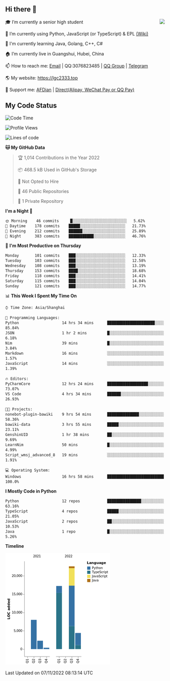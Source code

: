 ## Hi there 👋

<div width="50%">
<img align="right" src="https://github-readme-stats.vercel.app/api?username=lgc2333&show_icons=true" />
</div>

🎓 I’m currently a senior high student

📝 I’m currently using Python, JavaScript (or TypeScript) & EPL [(Wiki)](https://en.wikipedia.org/wiki/Easy_Programming_Language)

📒 I'm currently learning Java, Golang, C++, C#

🏠 I’m currently live in Guangshui, Hubei, China

📫 How to reach me: [Email](mailto:lgc2333@126.com) | QQ:3076823485 | [QQ Group](https://jq.qq.com/?_wv=1027&k=ktwOHdU2) | [Telegram](https://t.me/@lgc2333)

🌎 My website: <https://lgc2333.top>

🤝 Support me: [AFDian](https://afdian.net/@lgc2333) | [Direct(Alipay, WeChat Pay or QQ Pay)](https://s2.loli.net/2022/02/03/MLqe53BjWOAhpcF.png)

## My Code Status

<!--START_SECTION:waka-->
![Code Time](http://img.shields.io/badge/Code%20Time-842%20hrs%2047%20mins-blue)

![Profile Views](http://img.shields.io/badge/Profile%20Views-1-blue)

![Lines of code](https://img.shields.io/badge/From%20Hello%20World%20I%27ve%20Written-55%20Thousand%20lines%20of%20code-blue)

**🐱 My GitHub Data** 

> 🏆 1,014 Contributions in the Year 2022
 > 
> 📦 468.5 kB Used in GitHub's Storage 
 > 
> 🚫 Not Opted to Hire
 > 
> 📜 46 Public Repositories 
 > 
> 🔑 1 Private Repository 
 > 
**I'm a Night 🦉** 

```text
🌞 Morning    46 commits     █░░░░░░░░░░░░░░░░░░░░░░░░   5.62% 
🌆 Daytime    178 commits    █████░░░░░░░░░░░░░░░░░░░░   21.73% 
🌃 Evening    212 commits    ██████░░░░░░░░░░░░░░░░░░░   25.89% 
🌙 Night      383 commits    ███████████░░░░░░░░░░░░░░   46.76%

```
📅 **I'm Most Productive on Thursday** 

```text
Monday       101 commits    ███░░░░░░░░░░░░░░░░░░░░░░   12.33% 
Tuesday      103 commits    ███░░░░░░░░░░░░░░░░░░░░░░   12.58% 
Wednesday    108 commits    ███░░░░░░░░░░░░░░░░░░░░░░   13.19% 
Thursday     153 commits    ████░░░░░░░░░░░░░░░░░░░░░   18.68% 
Friday       118 commits    ███░░░░░░░░░░░░░░░░░░░░░░   14.41% 
Saturday     115 commits    ███░░░░░░░░░░░░░░░░░░░░░░   14.04% 
Sunday       121 commits    ███░░░░░░░░░░░░░░░░░░░░░░   14.77%

```


📊 **This Week I Spent My Time On** 

```text
⌚︎ Time Zone: Asia/Shanghai

💬 Programming Languages: 
Python                   14 hrs 34 mins      █████████████████████░░░░   85.84% 
JSON                     1 hr 2 mins         █░░░░░░░░░░░░░░░░░░░░░░░░   6.18% 
Nim                      39 mins             █░░░░░░░░░░░░░░░░░░░░░░░░   3.84% 
Markdown                 16 mins             ░░░░░░░░░░░░░░░░░░░░░░░░░   1.57% 
JavaScript               14 mins             ░░░░░░░░░░░░░░░░░░░░░░░░░   1.39%

🔥 Editors: 
PyCharmCore              12 hrs 24 mins      ██████████████████░░░░░░░   73.07% 
VS Code                  4 hrs 34 mins       ██████░░░░░░░░░░░░░░░░░░░   26.93%

🐱‍💻 Projects: 
nonebot-plugin-bawiki    9 hrs 54 mins       ██████████████░░░░░░░░░░░   58.36% 
bawiki-data              3 hrs 55 mins       █████░░░░░░░░░░░░░░░░░░░░   23.11% 
GenshinUID               1 hr 38 mins        ██░░░░░░░░░░░░░░░░░░░░░░░   9.69% 
LearnNim                 50 mins             █░░░░░░░░░░░░░░░░░░░░░░░░   4.99% 
Script_wmsj_advanced_8   19 mins             ░░░░░░░░░░░░░░░░░░░░░░░░░   1.91%

💻 Operating System: 
Windows                  16 hrs 58 mins      █████████████████████████   100.0%

```

**I Mostly Code in Python** 

```text
Python                   12 repos            ███████████████░░░░░░░░░░   63.16% 
TypeScript               4 repos             █████░░░░░░░░░░░░░░░░░░░░   21.05% 
JavaScript               2 repos             ██░░░░░░░░░░░░░░░░░░░░░░░   10.53% 
Java                     1 repo              █░░░░░░░░░░░░░░░░░░░░░░░░   5.26%

```


**Timeline**

![Chart not found](https://raw.githubusercontent.com/lgc2333/lgc2333/main/charts/bar_graph.png) 


 Last Updated on 07/11/2022 08:13:14 UTC
<!--END_SECTION:waka-->
